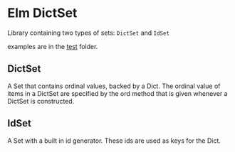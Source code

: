 # Elm DictSet

Library containing two types of sets: `DictSet` and `IdSet`

examples are in the [test](test) folder.

## DictSet
A Set that contains ordinal values, backed by a Dict. The ordinal value of
items in a DictSet are specified by the ord method that is given whenever a
DictSet is constructed.

## IdSet
A Set with a built in id generator. These ids are used as keys for the Dict.
